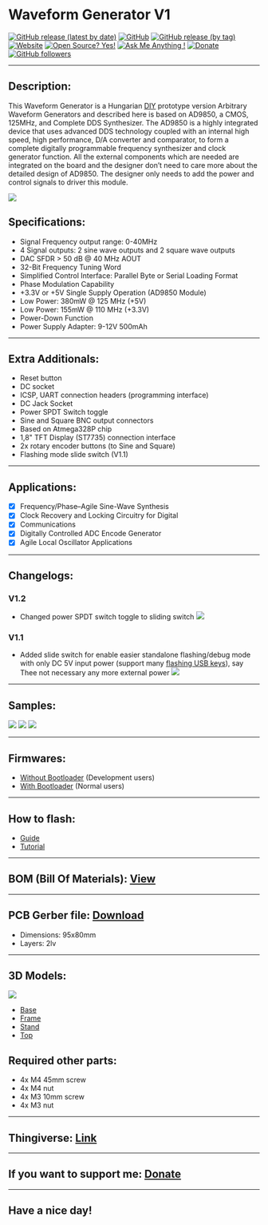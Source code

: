 # Waveform Generator V1

[![GitHub release (latest by date)](https://img.shields.io/github/v/release/drcyberg/Waveform_Generator_V1)](https://github.com/drcyberg/Waveform_Generator_V1/releases/tag/V1.2)  [![GitHub](https://img.shields.io/github/license/drcyberg/Waveform_Generator_V1)](https://github.com/drcyberg/Waveform_Generator_V1/blob/master/LICENSE)  [![GitHub release (by tag)](https://img.shields.io/github/downloads/drcyberg/Waveform_Generator_V1/V1.2/total)](https://github.com/drcyberg/Waveform_Generator_V1/archive/master.zip)  [![Website](https://img.shields.io/website?up_message=Waveform_Generator_V1&url=https%3A%2F%2Fdrcyberg.github.io%2FWaveform_Generator_V1%2F)](https://drcyberg.github.io/Waveform_Generator_V1/)  [![Open Source? Yes!](https://badgen.net/badge/Open%20Source%20%3F/Yes%21/blue?icon=github)](https://github.com/drcyberg?tab=repositories)  [![Ask Me Anything !](https://img.shields.io/badge/Ask%20me-anything-1abc9c.svg)](https://github.com/drcyberg)  [![Donate](https://img.shields.io/badge/Donate-PayPal-green.svg)](https://www.paypal.me/Kunee82)  [![GitHub followers](https://img.shields.io/github/followers/drcyberg?style=social)](https://github.com/drcyberg?tab=followers)

---

## Description:

This Waveform Generator is a Hungarian [DIY](https://en.wikipedia.org/wiki/Do_it_yourself "Wikipedia") prototype version Arbitrary Waveform Generators and described here is based on AD9850, a CMOS, 125MHz, and Complete DDS Synthesizer. The AD9850 is a highly integrated device that uses advanced DDS technology coupled with an internal high speed, high performance, D/A converter and comparator, to form a complete digitally programmable frequency synthesizer and clock generator function. All the external components which are needed are integrated on the board and the designer don’t need to care more about the detailed design of AD9850. The designer only needs to add the power and control signals to driver this module.

![](/pictures/wfg_logo.jpg)

## Specifications:

- Signal Frequency output range: 0-40MHz
- 4 Signal outputs: 2 sine wave outputs and 2 square wave outputs
- DAC SFDR > 50 dB @ 40 MHz AOUT
- 32-Bit Frequency Tuning Word
- Simplified Control Interface: Parallel Byte or Serial Loading Format
- Phase Modulation Capability
- +3.3V or +5V Single Supply Operation (AD9850 Module)
- Low Power: 380mW @ 125 MHz (+5V)
- Low Power: 155mW @ 110 MHz (+3.3V)
- Power-Down Function
- Power Supply Adapter: 9-12V 500mAh

---

## Extra Additionals:

- Reset button
- DC socket
- ICSP, UART connection headers (programming interface)
- DC Jack Socket
- Power SPDT Switch toggle
- Sine and Square BNC output connectors
- Based on Atmega328P chip
- 1,8" TFT Display (ST7735) connection interface
- 2x rotary encoder buttons (to Sine and Square)
- Flashing mode slide switch (V1.1)

---

## Applications:

- [x] Frequency/Phase–Agile Sine-Wave Synthesis
- [x] Clock Recovery and Locking Circuitry for Digital
- [x] Communications
- [x] Digitally Controlled ADC Encode Generator
- [x] Agile Local Oscillator Applications

---

## Changelogs:

### V1.2

- Changed power SPDT switch toggle to sliding switch
![](/pictures/9.jpg)

### V1.1

- Added slide switch for enable easier standalone flashing/debug mode with only DC 5V input power (support many [flashing USB keys](https://www.aliexpress.com/wholesale?catId=0&initiative_id=SB_20200810135246&SearchText=ftdi+usb "Aliexpress")), say Thee not necessary  any more external power
![](/pictures/8.jpg)

---

## Samples:

![](/pictures/presentation.jpg)
![](/pictures/samples.jpg)
![](/pictures/samples2.jpg)

---

## Firmwares:

- [Without Bootloader](https://github.com/drcyberg/Waveform_Generator_V1/blob/master/firmware/wfg_v1.hex "Firmware") (Development users)
- [With Bootloader](https://github.com/drcyberg/Waveform_Generator_V1/blob/master/firmware/wfg_v1_with_bootloader.hex "Firmware") (Normal users)

---

## How to flash:

- [Guide](https://www.arduino.cc/en/Guide/ArduinoISP "Guide")
- [Tutorial](https://www.arduino.cc/en/tutorial/arduinoISP "Tutorial")

---

## BOM (Bill Of Materials): [View](https://htmlpreview.github.io/?https://github.com/drcyberg/Waveform_Generator_V1/blob/master/bom/wfgbom.html "View")

---

## PCB Gerber file: [Download](https://github.com/drcyberg/Waveform_Generator_V1/blob/master/manufacturing/wfg_v1_2.zip "Download")

- Dimensions: 95x80mm
- Layers: 2lv

---

## 3D Models:

![](/pictures/Assembled.jpg)

- [Base](https://github.com/drcyberg/Waveform_Generator_V1/blob/master/stl/base.stl "Base")
- [Frame](https://github.com/drcyberg/Waveform_Generator_V1/blob/master/stl/frame.stl "Frame")
- [Stand](https://github.com/drcyberg/Waveform_Generator_V1/blob/master/stl/stand.stl "Stand")
- [Top](https://github.com/drcyberg/Waveform_Generator_V1/blob/master/stl/top.stl "Top")

## Required other parts:

- 4x M4 45mm screw
- 4x M4 nut
- 4x M3 10mm screw
- 4x M3 nut

---

## Thingiverse: [Link](https://www.thingiverse.com/thing:4544577 "Link")

---

## If you want to support me: [Donate](https://www.paypal.me/Kunee82 "Donate")

---

## Have a nice day!
